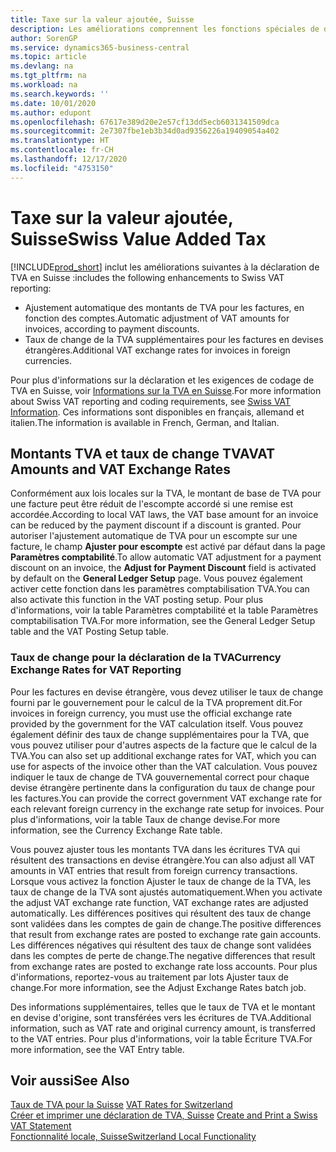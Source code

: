 ```yaml
---
title: Taxe sur la valeur ajoutée, Suisse
description: Les améliorations comprennent les fonctions spéciales de déclaration de TVA en Suisse.
author: SorenGP
ms.service: dynamics365-business-central
ms.topic: article
ms.devlang: na
ms.tgt_pltfrm: na
ms.workload: na
ms.search.keywords: ''
ms.date: 10/01/2020
ms.author: edupont
ms.openlocfilehash: 67617e389d20e2e57cf13dd5ecb6031341509dca
ms.sourcegitcommit: 2e7307fbe1eb3b34d0ad9356226a19409054a402
ms.translationtype: HT
ms.contentlocale: fr-CH
ms.lasthandoff: 12/17/2020
ms.locfileid: "4753150"
---
```

# <a name="swiss-value-added-tax"></a><span data-ttu-id="ee630-103">Taxe sur la valeur ajoutée, Suisse</span><span class="sxs-lookup"><span data-stu-id="ee630-103">Swiss Value Added Tax</span></span>
[!INCLUDE[prod_short](../../includes/prod_short.md)] <span data-ttu-id="ee630-104">inclut les améliorations suivantes à la déclaration de TVA en Suisse :</span><span class="sxs-lookup"><span data-stu-id="ee630-104">includes the following enhancements to Swiss VAT reporting:</span></span>  

- <span data-ttu-id="ee630-105">Ajustement automatique des montants de TVA pour les factures, en fonction des comptes.</span><span class="sxs-lookup"><span data-stu-id="ee630-105">Automatic adjustment of VAT amounts for invoices, according to payment discounts.</span></span>  
- <span data-ttu-id="ee630-106">Taux de change de la TVA supplémentaires pour les factures en devises étrangères.</span><span class="sxs-lookup"><span data-stu-id="ee630-106">Additional VAT exchange rates for invoices in foreign currencies.</span></span>  

<span data-ttu-id="ee630-107">Pour plus d'informations sur la déclaration et les exigences de codage de TVA en Suisse, voir [Informations sur la TVA en Suisse](https://www.estv.admin.ch/estv/en/home/estv-suissetax/sw-hersteller.html).</span><span class="sxs-lookup"><span data-stu-id="ee630-107">For more information about Swiss VAT reporting and coding requirements, see [Swiss VAT Information](https://www.estv.admin.ch/estv/en/home/estv-suissetax/sw-hersteller.html).</span></span> <span data-ttu-id="ee630-108">Ces informations sont disponibles en français, allemand et italien.</span><span class="sxs-lookup"><span data-stu-id="ee630-108">The information is available in French, German, and Italian.</span></span>  

## <a name="vat-amounts-and-vat-exchange-rates"></a><span data-ttu-id="ee630-109">Montants TVA et taux de change TVA</span><span class="sxs-lookup"><span data-stu-id="ee630-109">VAT Amounts and VAT Exchange Rates</span></span>  
<span data-ttu-id="ee630-110">Conformément aux lois locales sur la TVA, le montant de base de TVA pour une facture peut être réduit de l'escompte accordé si une remise est accordée.</span><span class="sxs-lookup"><span data-stu-id="ee630-110">According to local VAT laws, the VAT base amount for an invoice can be reduced by the payment discount if a discount is granted.</span></span> <span data-ttu-id="ee630-111">Pour autoriser l'ajustement automatique de TVA pour un escompte sur une facture, le champ **Ajuster pour escompte** est activé par défaut dans la page **Paramètres comptabilité**.</span><span class="sxs-lookup"><span data-stu-id="ee630-111">To allow automatic VAT adjustment for a payment discount on an invoice, the **Adjust for Payment Discount** field is activated by default on the **General Ledger Setup** page.</span></span> <span data-ttu-id="ee630-112">Vous pouvez également activer cette fonction dans les paramètres comptabilisation TVA.</span><span class="sxs-lookup"><span data-stu-id="ee630-112">You can also activate this function in the VAT posting setup.</span></span> <span data-ttu-id="ee630-113">Pour plus d'informations, voir la table Paramètres comptabilité et la table Paramètres comptabilisation TVA.</span><span class="sxs-lookup"><span data-stu-id="ee630-113">For more information, see the General Ledger Setup table and the VAT Posting Setup table.</span></span>  

### <a name="currency-exchange-rates-for-vat-reporting"></a><span data-ttu-id="ee630-114">Taux de change pour la déclaration de la TVA</span><span class="sxs-lookup"><span data-stu-id="ee630-114">Currency Exchange Rates for VAT Reporting</span></span>  
<span data-ttu-id="ee630-115">Pour les factures en devise étrangère, vous devez utiliser le taux de change fourni par le gouvernement pour le calcul de la TVA proprement dit.</span><span class="sxs-lookup"><span data-stu-id="ee630-115">For invoices in foreign currency, you must use the official exchange rate provided by the government for the VAT calculation itself.</span></span> <span data-ttu-id="ee630-116">Vous pouvez également définir des taux de change supplémentaires pour la TVA, que vous pouvez utiliser pour d'autres aspects de la facture que le calcul de la TVA.</span><span class="sxs-lookup"><span data-stu-id="ee630-116">You can also set up additional exchange rates for VAT, which you can use for aspects of the invoice other than the VAT calculation.</span></span> <span data-ttu-id="ee630-117">Vous pouvez indiquer le taux de change de TVA gouvernemental correct pour chaque devise étrangère pertinente dans la configuration du taux de change pour les factures.</span><span class="sxs-lookup"><span data-stu-id="ee630-117">You can provide the correct government VAT exchange rate for each relevant foreign currency in the exchange rate setup for invoices.</span></span> <span data-ttu-id="ee630-118">Pour plus d'informations, voir la table Taux de change devise.</span><span class="sxs-lookup"><span data-stu-id="ee630-118">For more information, see the Currency Exchange Rate table.</span></span>  

<span data-ttu-id="ee630-119">Vous pouvez ajuster tous les montants TVA dans les écritures TVA qui résultent des transactions en devise étrangère.</span><span class="sxs-lookup"><span data-stu-id="ee630-119">You can also adjust all VAT amounts in VAT entries that result from foreign currency transactions.</span></span> <span data-ttu-id="ee630-120">Lorsque vous activez la fonction Ajuster le taux de change de la TVA, les taux de change de la TVA sont ajustés automatiquement.</span><span class="sxs-lookup"><span data-stu-id="ee630-120">When you activate the adjust VAT exchange rate function, VAT exchange rates are adjusted automatically.</span></span> <span data-ttu-id="ee630-121">Les différences positives qui résultent des taux de change sont validées dans les comptes de gain de change.</span><span class="sxs-lookup"><span data-stu-id="ee630-121">The positive differences that result from exchange rates are posted to exchange rate gain accounts.</span></span> <span data-ttu-id="ee630-122">Les différences négatives qui résultent des taux de change sont validées dans les comptes de perte de change.</span><span class="sxs-lookup"><span data-stu-id="ee630-122">The negative differences that result from exchange rates are posted to exchange rate loss accounts.</span></span> <span data-ttu-id="ee630-123">Pour plus d'informations, reportez-vous au traitement par lots Ajuster taux de change.</span><span class="sxs-lookup"><span data-stu-id="ee630-123">For more information, see the Adjust Exchange Rates batch job.</span></span>  

<span data-ttu-id="ee630-124">Des informations supplémentaires, telles que le taux de TVA et le montant en devise d'origine, sont transférées vers les écritures de TVA.</span><span class="sxs-lookup"><span data-stu-id="ee630-124">Additional information, such as VAT rate and original currency amount, is transferred to the VAT entries.</span></span> <span data-ttu-id="ee630-125">Pour plus d'informations, voir la table Écriture TVA.</span><span class="sxs-lookup"><span data-stu-id="ee630-125">For more information, see the VAT Entry table.</span></span>  

## <a name="see-also"></a><span data-ttu-id="ee630-126">Voir aussi</span><span class="sxs-lookup"><span data-stu-id="ee630-126">See Also</span></span>  
 <span data-ttu-id="ee630-127">[Taux de TVA pour la Suisse](vat-rates-for-switzerland.md) </span><span class="sxs-lookup"><span data-stu-id="ee630-127">[VAT Rates for Switzerland](vat-rates-for-switzerland.md) </span></span>  
 <span data-ttu-id="ee630-128">[Créer et imprimer une déclaration de TVA, Suisse](how-to-create-and-print-a-swiss-vat-statement.md) </span><span class="sxs-lookup"><span data-stu-id="ee630-128">[Create and Print a Swiss VAT Statement](how-to-create-and-print-a-swiss-vat-statement.md) </span></span>  
 [<span data-ttu-id="ee630-129">Fonctionnalité locale, Suisse</span><span class="sxs-lookup"><span data-stu-id="ee630-129">Switzerland Local Functionality</span></span>](switzerland-local-functionality.md)   
